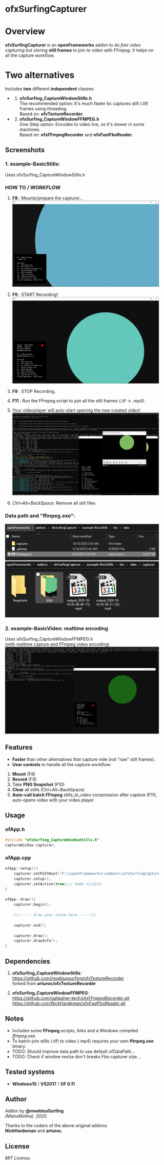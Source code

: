 ofxSurfingCapturer
====================

# Overview
**ofxSurfingCapturer** is an **openFrameworks** addon to do *fast video capturing* but storing **still frames** to join to video with *FFmpeg*. It helps on all the capture workflow. 

# Two alternatives
Includes **two** different **independent** classes:  

- 1. **ofxSurfing_CaptureWindowStills.h**  
The recommended option: It's much faster bc captures still (.tif) frames using threading.  
Based on: **ofxTextureRecorder**.  

- 2. **ofxSurfing_CaptureWindowFFMPEG.h**  
One-Step option: Encodes to video live, so it's slower in some machines.  
Based on: **ofxFFmpegRecorder** and **ofxFastFboReader**.

## Screenshots

### 1. example-BasicStills:
Uses ofxSurfing_CaptureWindowStills.h  

### HOW TO / WORKFLOW 
1. **F8** : Mounts/prepare the capturer...  
![image](/readme_images/Capture1.PNG?raw=true "image") 

2. **F9** : START Recording!
![image](/readme_images/Capture2.PNG?raw=true "image")  

3. **F9** : STOP Recording.  

4. **F11** : Run the FFmpeg script to join all the still frames (.tif -> .mp4).  

5. Your videoplayer will auto-start opening the new created video!  
![image](/readme_images/Capture3.PNG?raw=true "image")

6. *Ctrl+Alt+BackSpace*: Remove all still files.  

### Data path and "ffmpeg.exe":
![image](/readme_images/Capture5.PNG?raw=true "image")
![image](/readme_images/Capture6.PNG?raw=true "image")

### 2. example-BasicVideo: realtime encoding
Uses ofxSurfing_CaptureWindowFFMPEG.h  
(with realtime capture and FFmpeg video encoding)  
![image](/readme_images/Capture4.PNG?raw=true "image")

## Features
- **Faster** than other alternatives that capture vide (not "raw" still frames).
- **User controls** to handle all the capture workflow:  
1. **Mount** (F8)  
2. **Record** (F9)  
3. Take **PNG Snapshot** (F10)  
4. **Clear** all stills (Ctrl+Alt+BackSpace)
5. **Auto-call batch FFmpeg** *stills_to_video* compression after capture (F11),  
auto-opens video with your video player.

## Usage
 
### ofApp.h
```.cpp
#include "ofxSurfing_CaptureWindowStills.h"
CaptureWindow capturer;
```

### ofApp.cpp
```.cpp
ofApp::setup(){
	capturer.setPathRoot("F:\\openFrameworks\\addons\\ofxSurfingCapturer\\example-BasicStills\\bin\\data\\");
	capturer.setup();
	capturer.setActive(true);// make visible
}

ofApp::draw(){
	capturer.begin();

	///----- draw your scene here -----///

	capturer.end();

	capturer.draw();
	capturer.drawInfo();
}
```

## Dependencies
1. **ofxSurfing_CaptureWindowStills**:  
https://github.com/moebiussurfing/ofxTextureRecorder  
forked from **arturoc/ofxTextureRecorder**

2. **ofxSurfing_CaptureWindowFFMPEG**:  
https://github.com/gallagher-tech/ofxFFmpegRecorder.git  
https://github.com/NickHardeman/ofxFastFboReader.git  

## Notes
- Includes some **FFmpeg** scripts, links and a Windows compiled *ffmpeg.exe*.
- To batch-join stills (.tif) to video (.mp4) requires your own **ffmpeg.exe** binary.
- TODO: Should improve data path to use default ofDataPath...
- TODO: Check if window resize don't breaks Fbo capturer size... 

## Tested systems
- **Windows10** / **VS2017** / **OF 0.11**

## Author
Addon by **@moebiusSurfing**  
*(ManuMolina). 2020.*  

Thanks to the coders of the above original addons:  
**NickHardeman** and **arturoc**.  

## License
*MIT License.*